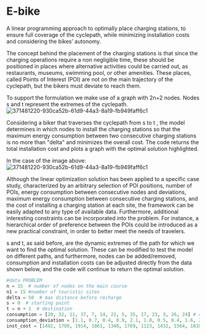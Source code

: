 # E-bike
A linear programming approach to optimally place charging stations, to ensure full coverage of the cyclepath, while minimizing installation costs and considering the bikes’ autonomy.

The concept behind the placement of the charging stations is that since the charging operations require a non negligible time, these should be positioned in places where alternative activities could be carried out, as restaurants, museums, swimming pool, or other amenities. These places, called Points of Interest (POI) are not on the main trajectory of the cyclepath, but the bikers must deviate to reach them.  

To support the formulation we make use of a graph with 2n+2 nodes. Nodes s and t represent the extremes of the cyclepath.
 ![371481220-930ca52b-61d9-44a3-8a19-fb949faff6c1](https://github.com/user-attachments/assets/be1a3e51-3d0e-451f-add1-f84cd362639b)


Considering a biker that traverses the cyclepath from s to t , the model determines in which nodes to install the charging stations so that the maximum energy consumption between two consecutive charging stations is no more than "delta" and minimizes the overall cost. The code returns the total installation cost and plots a graph with the optimal solution highlighted.  

In the case of the image above:
![371481220-930ca52b-61d9-44a3-8a19-fb949faff6c1](https://github.com/user-attachments/assets/987feb12-8a21-40ff-8ba1-4a2032ee13bf)

Although the linear optimization solution has been applied to a specific case study, characterized by an arbitrary selection of POI positions, number of POIs, energy consumption between consecutive nodes and deviations, maximum energy consumption between consecutive charging stations, and the cost of installing a charging station at each site, the framework can be easily adapted to any type of available data. Furthermore, additional interesting constraints can be incorporated into the problem. For instance, a hierarchical order of preference between the POIs could be introduced as a new practical constraint, in order to better meet the needs of travelers.

s and t, as said before, are the dynamic extremes of the path for which we want to find the optimal solution. These can be modified to test the model on different paths, and furthermore, nodes can be added/removed, consumption and installation costs can be adjusted directly from the data shown below, and the code will continue to return the optimal solution.  
```python
#data PROBLEM 
n = 15  # number of nodes on the main course
n1 = 15 #number of touristic sites
delta = 50  # max distance before recharge
s = 0  # starting point
t = n + 1  # destination
consumption = [20, 32, 11, 37, 7, 14, 22, 5, 35, 17, 23, 3, 26, 24] # consumption (in Wh) between two consecutive location along the main course
consumption_deviation = [1.1, 0.7, 0.4, 0.9, 2.1, 1.8, 0.5, 0.4, 1.6, 2.5, 1.4, 0.8, 2.0, 1.3, 0.1] # consumption (in Wh) of the deviation
inst_cost = [1492, 1789, 1914, 1861, 1348, 1769, 1123, 1432, 1564, 1818, 1901, 1265, 1642, 1712, 1756] #cost (in €) of installation of a charging point related to the node




